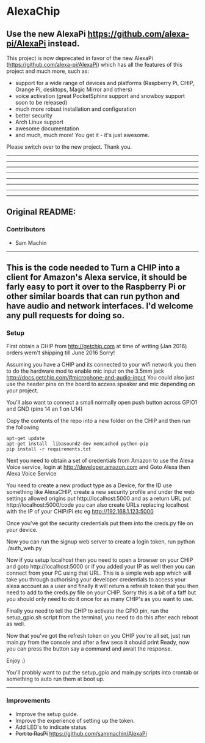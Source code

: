 # AlexaChip

## Use the new AlexaPi https://github.com/alexa-pi/AlexaPi instead.

This project is now deprecated in favor of the new AlexaPi (https://github.com/alexa-pi/AlexaPi) which has all the features of this project and much more, such as:
- support for a wide range of devices and platforms (Raspberry Pi, CHIP, Orange Pi, desktops, Magic Mirror and others)
- voice activation (great PocketSphinx support and snowboy support soon to be released)
- much more robust installation and configuration
- better security
- Arch Linux support
- awesome documentation
- and much, much more! You get it - it's just awesome.

Please switch over to the new project. Thank you.
 
---
---
---
---
---
---
---
---

## Original README:
 
### Contributors
 
* Sam Machin
 
---
 
This is the code needed to Turn a CHIP into a client for Amazon's Alexa service, it should be farly easy to port it over to the Raspberry Pi or other similar boards that can run python and have audio and network interfaces. I'd welcome any pull requests for doing so.
---
 
### Setup
 
First obtain a CHIP from http://getchip.com at time of writing (Jan 2016) orders wern't shipping till June 2016 Sorry!

Assuming you have a CHIP and its connected to your wifi network you then to do the hardware mod to enable mic input on the 3.5mm jack http://docs.getchip.com/#microphone-and-audio-input You could also just use the header pins on the board to access speaker and mic depending on your project.

You'll also want to connect a small normally open push button across GPIO1 and GND (pins 14 an 1 on U14)

Copy the contents of the repo into a new folder on the CHIP and then run the following

```shell
apt-get update
apt-get install  libasound2-dev memcached python-pip
pip install -r requirements.txt
```

Next you need to obtain a set of credentials from Amazon to use the Alexa Voice service, login at http://developer.amazon.com and Goto Alexa then Alexa Voice Service

You need to create a new product type as a Device, for the ID use something like AlexaCHIP, create a new security profile and under the web settings allowed origins put http://localhost:5000 and as a return URL put http://localhost:5000/code you can also create URLs replacing localhost with the IP of your CHIP/Pi etc eg http://192.168.1.123:5000

Once you've got the security credentials put them into the creds.py file on your device.

Now you can run the signup web server to create a login token, run
python ./auth_web.py

Now if you setup localhost then you need to open a browser on your CHIP and goto http://localhost:5000 or if you added your IP as well then you can connect from your PC using that URL. This is a simple web app which will take you through authorising your developer credentials to access your alexa account as a user and finally it will return a refresh token that you then need to add to the creds.py file on your CHIP. 
Sorry this is a bit of a faff but you should only need to do it once for as many CHIP's as you want to use.

Finally you need to tell the CHIP to activate the GPIO pin, run the setup_gpio.sh script from the terminal, you need to do this after each reboot as well.

Now that you've got the refresh token on you CHIP you're all set, just run main.py from the console and after a few secs it should print Ready, now you can press the button say a command and await the response.

Enjoy :)

You'll probbly want to put the setup_gpio and main.py scripts into crontab or something to auto run them at boot up.



---
 
### Improvements
 
* Improve the setup guide.
* Improve the experience of setting up the token.
* Add LED's to indicate status
* ~~Port to RasPi~~ https://github.com/sammachin/AlexaPi
